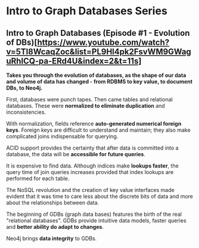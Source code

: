 # Intro to Graph Databases Series

## Intro to Graph Databases (Episode #1 - Evolution of DBs)[https://www.youtube.com/watch?v=5Tl8WcaqZoc&list=PL9Hl4pk2FsvWM9GWaguRhlCQ-pa-ERd4U&index=2&t=11s]

**Takes you through the evolution of databases, as the shape of our data and volume of data has changed - from RDBMS to key value, to document DBs, to Neo4j.**

First, databases were punch tapes. Then came tables and relational databases. These were **normalized to eliminate duplication** and inconsistencies. 

With normalization, fields reference **auto-generated numerical foreign keys**. Foreign keys are difficult to understand and maintain; they also make complicated joins indispensable for querying.

ACID support provides the certainty that after data is committed into a database, the data will be **accessible for future queries**.

It is expensive to find data. Although indices make **lookups faster**, the query time of join queries increases provided that index lookups are performed for each table. 

The NoSQL revolution and the creation of key value interfaces made evident that it was time to care less about the discrete bits of data and more about the relationships between
data.

The beginning of GDBs (graph data bases) features the birth of the real "relational databases". GDBs provide intuitive data models, faster queries and **better ability do adapt to changes**.

Neo4j brings **data integrity** to GDBs. 


